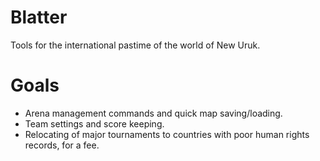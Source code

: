# Blatter

Tools for the international pastime of the world of New Uruk.

# Goals

* Arena management commands and quick map saving/loading.
* Team settings and score keeping.
* Relocating of major tournaments to countries with poor human rights records,
  for a fee.